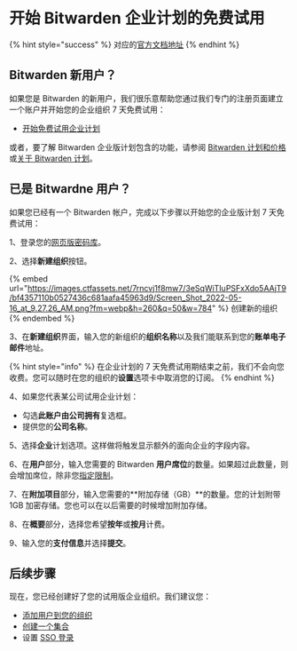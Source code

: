 # 开始 Bitwarden 企业计划的免费试用

{% hint style="success" %}
对应的[官方文档地址](https://bitwarden.com/help/article/enterprise-free-trial/)
{% endhint %}

## Bitwarden 新用户？ <a href="#new-to-bitwarden" id="new-to-bitwarden"></a>

如果您是 Bitwarden 的新用户，我们很乐意帮助您通过我们专门的注册页面建立一个账户并开始您的企业组织 7 天免费试用：

* [开始免费试用企业计划](https://vault.bitwarden.com/#/register?org=enterprise)

或者，要了解 Bitwarden 企业版计划包含的功能，请参阅 [Bitwarden 计划和价格](https://bitwarden.com/pricing/business)或[关于 Bitwarden 计划](about-bitwarden-plans.md)。

## 已是 Bitwardne 用户？ <a href="#already-a-user" id="already-a-user"></a>

如果您已经有一个 Bitwarden 帐户，完成以下步骤以开始您的企业版计划 7 天免费试用：

1、登录您的[网页版密码库](https://vault.bitwarden.com/)。

2、选择**新建组织**按钮。

{% embed url="https://images.ctfassets.net/7rncvj1f8mw7/3eSqWiTIuPSFxXdo5AAjT9/bf4357110b0527436c681aafa45963d9/Screen_Shot_2022-05-16_at_9.27.26_AM.png?fm=webp&h=260&q=50&w=784" %}
创建新的组织
{% endembed %}

3、在**新建组织**界面，输入您的新组织的**组织名称**以及我们能联系到您的**账单电子邮件**地址。

{% hint style="info" %}
在企业计划的 7 天免费试用期结束之前，我们不会向您收费。您可以随时在您的组织的**设置**选项卡中取消您的订阅。
{% endhint %}

4、如果您代表某公司试用企业计划：

* 勾选**此账户由公司拥有**复选框。
* 提供您的**公司名称**。

5、选择**企业**计划选项。这样做将触发显示额外的面向企业的字段内容。

6、在**用户**部分，输入您需要的 Bitwarden **用户席位**的数量。如果超过此数量，则会增加席位，除非您[指定限制](../organizations/user-management.md#set-a-seat-limit)。

7、在**附加项目**部分，输入您需要的**附加存储（GB）**的数量。您的计划附带 1GB 加密存储。您也可以在以后需要的时候增加附加存储。

8、在**概要**部分，选择您希望**按年**或**按月**计费。

9、输入您的**支付信息**并选择**提交**。

## 后续步骤 <a href="#next-steps" id="next-steps"></a>

现在，您已经创建好了您的试用版企业组织。我们建议您：

* [添加用户到您的组织](../organizations/user-management.md)
* [创建一个集合](../organizations/collections.md#create-a-collection)
* 设置 [SSO 登录](../login-with-sso/about-login-with-sso.md)
